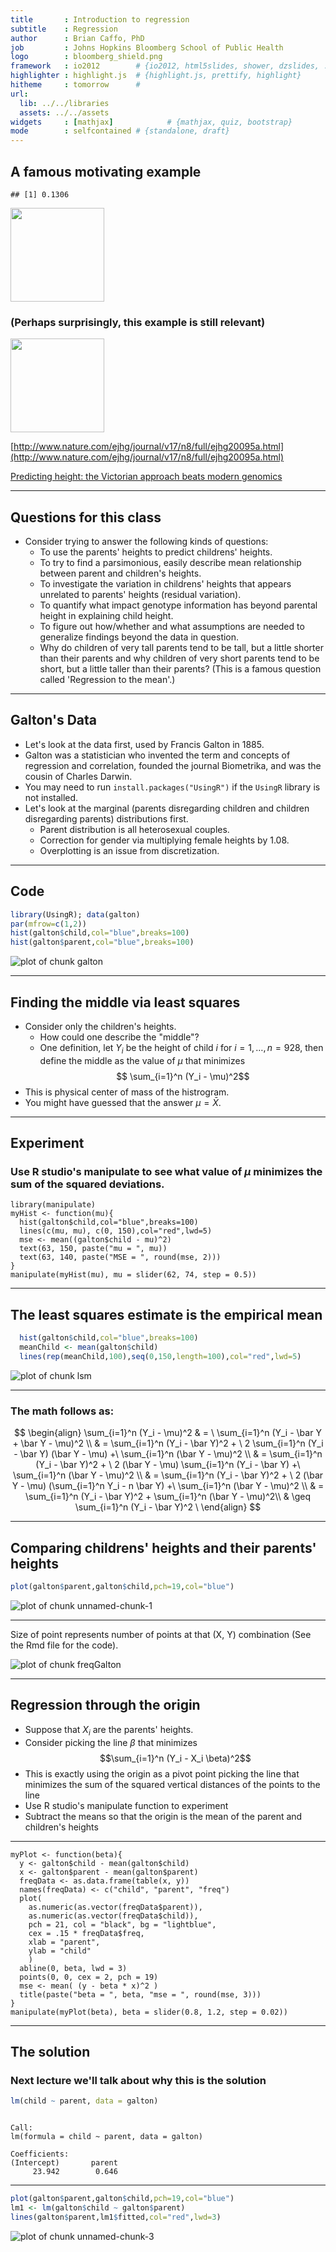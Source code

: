 ```yaml
---
title       : Introduction to regression
subtitle    : Regression
author      : Brian Caffo, PhD
job         : Johns Hopkins Bloomberg School of Public Health
logo        : bloomberg_shield.png
framework   : io2012        # {io2012, html5slides, shower, dzslides, ...}
highlighter : highlight.js  # {highlight.js, prettify, highlight}
hitheme     : tomorrow      # 
url:
  lib: ../../libraries
  assets: ../../assets
widgets     : [mathjax]            # {mathjax, quiz, bootstrap}
mode        : selfcontained # {standalone, draft}
---
```

## A famous motivating example


```
## [1] 0.1306
```


<img class=center src=../../assets/img/galton.jpg height=150>

### (Perhaps surprisingly, this example is still relevant)

<img class=center src=../../assets/img/height.png height=150>

[http://www.nature.com/ejhg/journal/v17/n8/full/ejhg20095a.html](http://www.nature.com/ejhg/journal/v17/n8/full/ejhg20095a.html)

[Predicting height: the Victorian approach beats modern genomics](http://www.wired.com/wiredscience/2009/03/predicting-height-the-victorian-approach-beats-modern-genomics/)

---
## Questions for this class

* Consider trying to answer the following kinds of questions:
  * To use the parents' heights to predict childrens' heights.
  * To try to find a parsimonious, easily describe mean 
    relationship between parent and children's heights.
  * To investigate the variation in childrens' heights that appears 
  unrelated to parents' heights (residual variation).
  * To quantify what impact genotype information has beyond parental height in explaining child height.
  * To figure out how/whether and what assumptions are needed to
    generalize findings beyond the data in question.  
  * Why do children of very tall parents tend to be 
    tall, but a little shorter than their parents and why children of very short parents tend to be short, but a little taller than their parents? (This is a famous question called 'Regression to the mean'.)

---
## Galton's Data

* Let's look at the data first, used by Francis Galton in 1885. 
* Galton was a statistician who invented the term and concepts
  of regression and correlation, founded the journal Biometrika,
  and was the cousin of Charles Darwin.
* You may need to run `install.packages("UsingR")` if the `UsingR` library is not installed.
* Let's look at the marginal (parents disregarding children and children disregarding parents) distributions first. 
  * Parent distribution is all heterosexual couples.
  * Correction for gender via multiplying female heights by 1.08.
  * Overplotting is an issue from discretization.

---
## Code


```r
library(UsingR); data(galton)
par(mfrow=c(1,2))
hist(galton$child,col="blue",breaks=100)
hist(galton$parent,col="blue",breaks=100)
```

<div class="rimage center"><img src="fig/galton.png" title="plot of chunk galton" alt="plot of chunk galton" class="plot" /></div>


---
## Finding the middle via least squares

* Consider only the children's heights. 
  * How could one describe the "middle"?
  * One definition, let $Y_i$ be the height of child $i$ for $i = 1, \ldots, n = 928$, then define the middle as the value of $\mu$
  that minimizes $$ \sum_{i=1}^n (Y_i - \mu)^2$$
* This is physical center of mass of the histrogram.
* You might have guessed that the answer $\mu = \bar X$.


---
## Experiment
### Use R studio's manipulate to see what value of $\mu$ minimizes the sum of the squared deviations.

```
library(manipulate)
myHist <- function(mu){
  hist(galton$child,col="blue",breaks=100)
  lines(c(mu, mu), c(0, 150),col="red",lwd=5)
  mse <- mean((galton$child - mu)^2)
  text(63, 150, paste("mu = ", mu))
  text(63, 140, paste("MSE = ", round(mse, 2)))
}
manipulate(myHist(mu), mu = slider(62, 74, step = 0.5))
```

---
## The least squares estimate is the empirical mean

```r
  hist(galton$child,col="blue",breaks=100)
  meanChild <- mean(galton$child)
  lines(rep(meanChild,100),seq(0,150,length=100),col="red",lwd=5)
```

<div class="rimage center"><img src="fig/lsm.png" title="plot of chunk lsm" alt="plot of chunk lsm" class="plot" /></div>


---
### The math follows as:
$$ 
\begin{align} 
\sum_{i=1}^n (Y_i - \mu)^2 & = \
\sum_{i=1}^n (Y_i - \bar Y + \bar Y - \mu)^2 \\ 
& = \sum_{i=1}^n (Y_i - \bar Y)^2 + \
2 \sum_{i=1}^n (Y_i - \bar Y)  (\bar Y - \mu) +\
\sum_{i=1}^n (\bar Y - \mu)^2 \\
& = \sum_{i=1}^n (Y_i - \bar Y)^2 + \
2 (\bar Y - \mu) \sum_{i=1}^n (Y_i - \bar Y)  +\
\sum_{i=1}^n (\bar Y - \mu)^2 \\
& = \sum_{i=1}^n (Y_i - \bar Y)^2 + \
2 (\bar Y - \mu)  (\sum_{i=1}^n Y_i - n \bar Y) +\
\sum_{i=1}^n (\bar Y - \mu)^2 \\
& = \sum_{i=1}^n (Y_i - \bar Y)^2 + \sum_{i=1}^n (\bar Y - \mu)^2\\ 
& \geq \sum_{i=1}^n (Y_i - \bar Y)^2 \
\end{align} 
$$

---
## Comparing childrens' heights and their parents' heights


```r
plot(galton$parent,galton$child,pch=19,col="blue")
```

<div class="rimage center"><img src="fig/unnamed-chunk-1.png" title="plot of chunk unnamed-chunk-1" alt="plot of chunk unnamed-chunk-1" class="plot" /></div>


---
Size of point represents number of points at that (X, Y) combination (See the Rmd file for the code).

<div class="rimage center"><img src="fig/freqGalton.png" title="plot of chunk freqGalton" alt="plot of chunk freqGalton" class="plot" /></div>


---
## Regression through the origin
* Suppose that $X_i$ are the parents' heights.
* Consider picking the line $\beta$ that minimizes $$\sum_{i=1}^n (Y_i - X_i \beta)^2$$
* This is exactly using the origin as a pivot point picking the
line that minimizes the sum of the squared vertical distances
of the points to the line
* Use R studio's  manipulate function to experiment
* Subtract the means so that the origin is the mean of the parent
and children's heights

---
```
myPlot <- function(beta){
  y <- galton$child - mean(galton$child)
  x <- galton$parent - mean(galton$parent)
  freqData <- as.data.frame(table(x, y))
  names(freqData) <- c("child", "parent", "freq")
  plot(
    as.numeric(as.vector(freqData$parent)), 
    as.numeric(as.vector(freqData$child)),
    pch = 21, col = "black", bg = "lightblue",
    cex = .15 * freqData$freq, 
    xlab = "parent", 
    ylab = "child"
    )
  abline(0, beta, lwd = 3)
  points(0, 0, cex = 2, pch = 19)
  mse <- mean( (y - beta * x)^2 )
  title(paste("beta = ", beta, "mse = ", round(mse, 3)))
}
manipulate(myPlot(beta), beta = slider(0.8, 1.2, step = 0.02))
```

---
## The solution 
### Next lecture we'll talk about why this is the solution

```r
lm(child ~ parent, data = galton)
```

```

Call:
lm(formula = child ~ parent, data = galton)

Coefficients:
(Intercept)       parent  
     23.942        0.646  
```


---

```r
plot(galton$parent,galton$child,pch=19,col="blue")
lm1 <- lm(galton$child ~ galton$parent)
lines(galton$parent,lm1$fitted,col="red",lwd=3)
```

<div class="rimage center"><img src="fig/unnamed-chunk-3.png" title="plot of chunk unnamed-chunk-3" alt="plot of chunk unnamed-chunk-3" class="plot" /></div>


